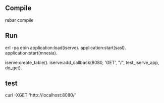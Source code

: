 ## Compile
rebar compile

## Run
erl -pa ebin
application:load(iserve).
application:start(sasl).
application:start(mnesia).

iserve:create_table().
iserve:add_callback(8080, 'GET', "/", test_iserve_app, do_get).

## test
curl -XGET 'http://localhost:8080/'